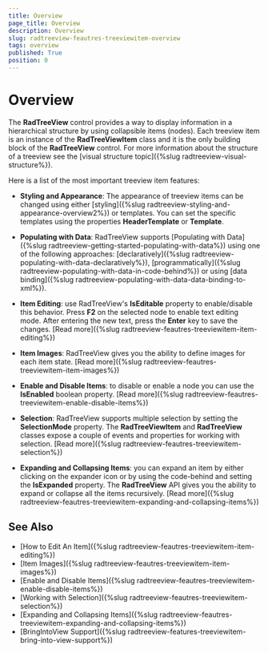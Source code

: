 ```yaml
---
title: Overview
page_title: Overview
description: Overview
slug: radtreeview-feautres-treeviewitem-overview
tags: overview
published: True
position: 0
---
```


# Overview

The __RadTreeView__ control provides a way to display information in a hierarchical structure by using collapsible items (nodes). Each treeview item is an instance of the __RadTreeViewItem__ class and it is the only building block of the __RadTreeView__  control. For more information about the structure of a treeview see the [visual structure topic]({%slug radtreeview-visual-structure%}).

Here is a list of the most important treeview item features:

* __Styling and Appearance__: The appearance of treeview items can be changed using either [styling]({%slug radtreeview-styling-and-appearance-overview2%}) or templates. You can set the specific templates using the properties __HeaderTemplate__ or __Template__.

* __Populating with Data__: RadTreeView supports [Populating with Data]({%slug radtreeview-getting-started-populating-with-data%}) using one of the following approaches: [declaratively]({%slug radtreeview-populating-with-data-declaratively%}), [programmatically]({%slug radtreeview-populating-with-data-in-code-behind%}) or using [data binding]({%slug radtreeview-populating-with-data-data-binding-to-xml%}). 

* __Item Editing__: use RadTreeView's __IsEditable__ property to enable/disable this behavior. Press __F2__ on the selected node to enable text editing mode. After entering the new text, press the __Enter__ key to save the changes. [Read more]({%slug radtreeview-feautres-treeviewitem-item-editing%})

* __Item Images__: RadTreeView gives you the ability to define images for each item state. [Read more]({%slug radtreeview-feautres-treeviewitem-item-images%})

* __Enable and Disable Items__: to disable or enable a node you can use the __IsEnabled__ boolean property. [Read more]({%slug radtreeview-feautres-treeviewitem-enable-disable-items%})

* __Selection__: RadTreeView supports multiple selection by setting the __SelectionMode__ property. The __RadTreeViewItem__ and __RadTreeView__ classes expose a couple of events and properties for working with selection. [Read more]({%slug radtreeview-feautres-treeviewitem-selection%})

* __Expanding and Collapsing Items__: you can expand an item by either clicking on the expander icon or by using the code-behind and setting the __IsExpanded__ property. The __RadTreeView__ API gives you the ability to expand or collapse all the items recursively. [Read more]({%slug radtreeview-feautres-treeviewitem-expanding-and-collapsing-items%})

## See Also
 * [How to Edit An Item]({%slug radtreeview-feautres-treeviewitem-item-editing%})
 * [Item Images]({%slug radtreeview-feautres-treeviewitem-item-images%})
 * [Enable and Disable Items]({%slug radtreeview-feautres-treeviewitem-enable-disable-items%})
 * [Working with Selection]({%slug radtreeview-feautres-treeviewitem-selection%})
 * [Expanding and Collapsing Items]({%slug radtreeview-feautres-treeviewitem-expanding-and-collapsing-items%})
 * [BringIntoView Support]({%slug radtreeview-features-treeviewitem-bring-into-view-support%})
